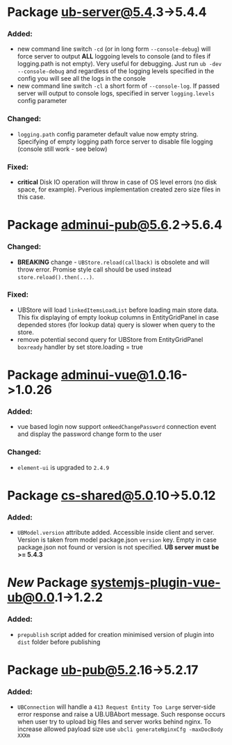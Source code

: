 #  Package ub-server@5.4.3->5.4.4
### Added:
 - new command line switch `-cd` (or in long form `--console-debug`) will force server to output
 **ALL** loggoing levels to console (and to files if logging.path is not empty).
 Very useful for debugging. Just run `ub -dev --console-debug` and regardless of the logging levels
 specified in the config you will see all the logs in the console
 - new command line switch `-cl` a short form of `--console-log`. If passed server will output
 to console logs, specified in server `logging.levels` config parameter
### Changed:
 - `logging.path` config parameter default value now empty string.
 Specifying of empty logging path force server to disable file logging (console still work - see below)
### Fixed:
 - **critical** Disk IO operation will throw in case of OS level errors (no disk space, for example).
 Pverious implementation created zero size files in this case.

#  Package adminui-pub@5.6.2->5.6.4
### Changed:
 - **BREAKING** change - `UBStore.reload(callback)` is obsolete and will throw error.
     Promise style call should be used instead `store.reload().then(...)`.
### Fixed:
 - UBStore will load `linkedItemsLoadList` before loading main store data. This fix displaying of empty lookup columns
 in EntityGridPanel in case depended stores (for lookup data) query is slower when query to the store.
 - remove potential second query for UBStore from EntityGridPanel `boxready` handler by set store.loading = true 

#  Package adminui-vue@1.0.16->1.0.26
### Added:
 - vue based login now support `onNeedChangePassword` connection event and display the password change form to the user
### Changed:
 - `element-ui` is upgraded to `2.4.9`   

#  Package cs-shared@5.0.10->5.0.12
### Added:
 - `UBModel.version` attribute added. Accessible inside client and server.
 Version is taken from model package.json `version` key.
 Empty in case package.json not found or version is not specified.
 **UB server must be >= 5.4.3**  

# *New* Package systemjs-plugin-vue-ub@0.0.1->1.2.2
### Added:
 - `prepublish` script added for creation minimised version of plugin into `dist` folder before publishing 

#  Package ub-pub@5.2.16->5.2.17
### Added:
 - `UBConnection` will handle a `413 Request Entity Too Large` server-side error response and raise a UB.UBAbort message.
 Such response occurs when user try to upload big files and server works behind nginx. To increase allowed payload size 
 use `ubcli generateNginxCfg -maxDocBody XXXm`   